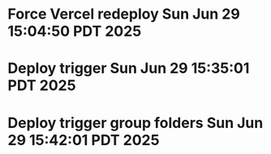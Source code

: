 # Force Vercel redeploy Sun Jun 29 15:04:50 PDT 2025
# Deploy trigger Sun Jun 29 15:35:01 PDT 2025
# Deploy trigger group folders Sun Jun 29 15:42:01 PDT 2025
